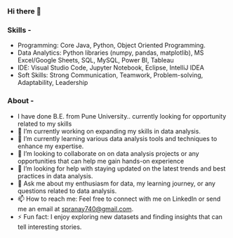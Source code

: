 ### Hi there 👋


### Skills -
- Programming: Core Java, Python, Object Oriented Programming.
- Data Analytics: Python libraries (numpy, pandas, matplotlib), MS Excel/Google Sheets, SQL, MySQL, Power BI, Tableau
- IDE: Visual Studio Code, Jupyter Notebook, Eclipse, IntelliJ IDEA 
- Soft Skills: Strong Communication, Teamwork, Problem-solving, Adaptability, Leadership


### About - 
- I have done B.E. from Pune University.. currently looking for opportunity related to my skills
- 🔭 I’m currently working on expanding my skills in data analysis.
- 🌱 I’m currently learning various data analysis tools and techniques to enhance my expertise.
- 👯 I’m looking to collaborate on on data analysis projects or any opportunities that can help me gain hands-on experience
- 🤔 I’m looking for help with  staying updated on the latest trends and best practices in data analysis.
- 💬 Ask me about my enthusiasm for data, my learning journey, or any questions related to data analysis.
- 📫 How to reach me: Feel free to connect with me on LinkedIn or send me an email at spranay740@gmail.com.
- ⚡ Fun fact: I enjoy exploring new datasets and finding insights that can tell interesting stories.
